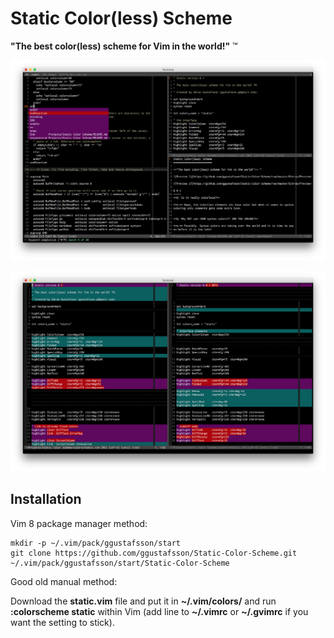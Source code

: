 Static Color(less) Scheme
=========================

**"The best color(less) scheme for Vim in the world!"** ™

![Preview 1](https://github.com/ggustafsson/Project-Assets/raw/master/Static-Color-Scheme/Screenshot1.png)

![Preview 2](https://github.com/ggustafsson/Project-Assets/raw/master/Static-Color-Scheme/Screenshot2.png)

Installation
------------
Vim 8 package manager method:

    mkdir -p ~/.vim/pack/ggustafsson/start
    git clone https://github.com/ggustafsson/Static-Color-Scheme.git ~/.vim/pack/ggustafsson/start/Static-Color-Scheme

Good old manual method:

Download the **static.vim** file and put it in **~/.vim/colors/** and run
**:colorscheme static** within Vim (add line to **~/.vimrc** or **~/.gvimrc**
if you want the setting to stick).
